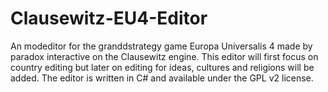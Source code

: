 Clausewitz-EU4-Editor
=====================

An modeditor for the granddstrategy game Europa Universalis 4 made by paradox interactive on the Clausewitz engine. This editor will first focus on country editing but later on editing for ideas, cultures and religions will be added. The editor is written in C# and available under the GPL v2 license.

